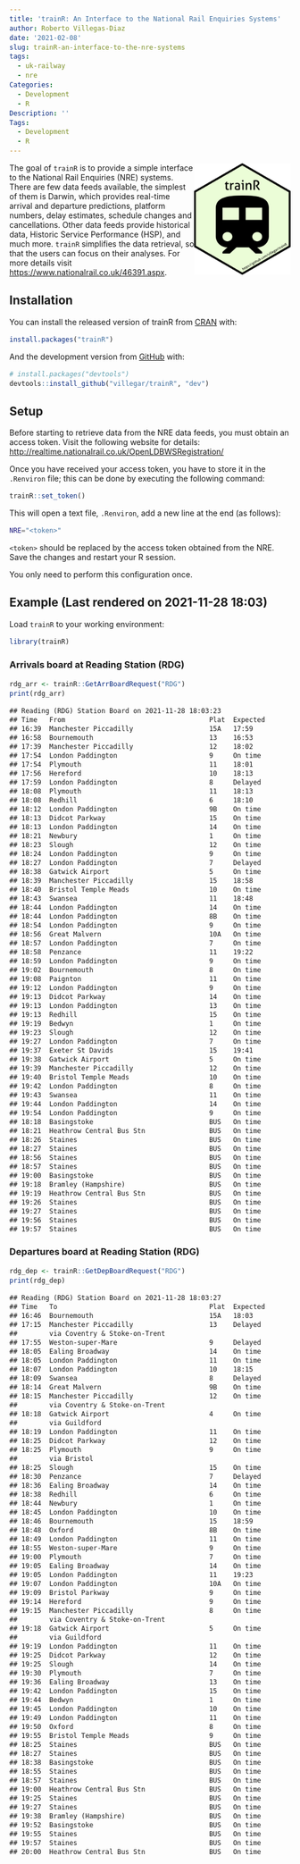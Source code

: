 ```yaml
---
title: 'trainR: An Interface to the National Rail Enquiries Systems'
author: Roberto Villegas-Diaz
date: '2021-02-08'
slug: trainR-an-interface-to-the-nre-systems
tags:
  - uk-railway
  - nre
Categories:
  - Development
  - R
Description: ''
Tags:
  - Development
  - R
---
```


<img src="https://raw.githubusercontent.com/villegar/trainR/main/inst/images/logo.png" alt="logo" align="right" height=200px/>

The goal of `trainR` is to provide a simple interface to the 
National Rail Enquiries (NRE) systems. There are few data feeds 
available, the simplest of them is Darwin, which provides real-time 
arrival and departure predictions, platform numbers, delay estimates, 
schedule changes and cancellations. Other data feeds provide historical 
data, Historic Service Performance (HSP), and much more. `trainR` 
simplifies the data retrieval, so that the users can focus on their 
analyses. For more details visit 
https://www.nationalrail.co.uk/46391.aspx.

## Installation

You can install the released version of trainR from [CRAN](https://CRAN.R-project.org) with:

``` r
install.packages("trainR")
```

And the development version from [GitHub](https://github.com/) with:

``` r
# install.packages("devtools")
devtools::install_github("villegar/trainR", "dev")
```

## Setup
Before starting to retrieve data from the NRE data feeds, you must obtain an access token. 
Visit the following website for details: http://realtime.nationalrail.co.uk/OpenLDBWSRegistration/

Once you have received your access token, you have to store it in the `.Renviron` file; this can be 
done by executing the following command:


```r
trainR::set_token()
```

This will open a text file, `.Renviron`, add a new line at the end (as follows):

```bash
NRE="<token>"
```

`<token>` should be replaced by the access token obtained from the NRE. Save the changes and restart 
your R session.

You only need to perform this configuration once.

## Example (Last rendered on 2021-11-28 18:03)

Load `trainR` to your working environment:

```r
library(trainR)
```

### Arrivals board at Reading Station (RDG)


```r
rdg_arr <- trainR::GetArrBoardRequest("RDG")
print(rdg_arr)
```

```
## Reading (RDG) Station Board on 2021-11-28 18:03:23
## Time   From                                    Plat  Expected
## 16:39  Manchester Piccadilly                   15A   17:59
## 16:58  Bournemouth                             13    16:53
## 17:39  Manchester Piccadilly                   12    18:02
## 17:54  London Paddington                       9     On time
## 17:54  Plymouth                                11    18:01
## 17:56  Hereford                                10    18:13
## 17:59  London Paddington                       8     Delayed
## 18:08  Plymouth                                11    18:13
## 18:08  Redhill                                 6     18:10
## 18:12  London Paddington                       9B    On time
## 18:13  Didcot Parkway                          15    On time
## 18:13  London Paddington                       14    On time
## 18:21  Newbury                                 1     On time
## 18:23  Slough                                  12    On time
## 18:24  London Paddington                       9     On time
## 18:27  London Paddington                       7     Delayed
## 18:38  Gatwick Airport                         5     On time
## 18:39  Manchester Piccadilly                   15    18:58
## 18:40  Bristol Temple Meads                    10    On time
## 18:43  Swansea                                 11    18:48
## 18:44  London Paddington                       14    On time
## 18:44  London Paddington                       8B    On time
## 18:54  London Paddington                       9     On time
## 18:56  Great Malvern                           10A   On time
## 18:57  London Paddington                       7     On time
## 18:58  Penzance                                11    19:22
## 18:59  London Paddington                       9     On time
## 19:02  Bournemouth                             8     On time
## 19:08  Paignton                                11    On time
## 19:12  London Paddington                       9     On time
## 19:13  Didcot Parkway                          14    On time
## 19:13  London Paddington                       13    On time
## 19:13  Redhill                                 15    On time
## 19:19  Bedwyn                                  1     On time
## 19:23  Slough                                  12    On time
## 19:27  London Paddington                       7     On time
## 19:37  Exeter St Davids                        15    19:41
## 19:38  Gatwick Airport                         5     On time
## 19:39  Manchester Piccadilly                   12    On time
## 19:40  Bristol Temple Meads                    10    On time
## 19:42  London Paddington                       8     On time
## 19:43  Swansea                                 11    On time
## 19:44  London Paddington                       14    On time
## 19:54  London Paddington                       9     On time
## 18:18  Basingstoke                             BUS   On time
## 18:21  Heathrow Central Bus Stn                BUS   On time
## 18:26  Staines                                 BUS   On time
## 18:27  Staines                                 BUS   On time
## 18:56  Staines                                 BUS   On time
## 18:57  Staines                                 BUS   On time
## 19:00  Basingstoke                             BUS   On time
## 19:18  Bramley (Hampshire)                     BUS   On time
## 19:19  Heathrow Central Bus Stn                BUS   On time
## 19:26  Staines                                 BUS   On time
## 19:27  Staines                                 BUS   On time
## 19:56  Staines                                 BUS   On time
## 19:57  Staines                                 BUS   On time
```

### Departures board at Reading Station (RDG)


```r
rdg_dep <- trainR::GetDepBoardRequest("RDG")
print(rdg_dep)
```

```
## Reading (RDG) Station Board on 2021-11-28 18:03:27
## Time   To                                      Plat  Expected
## 16:46  Bournemouth                             15A   18:03
## 17:15  Manchester Piccadilly                   13    Delayed
##        via Coventry & Stoke-on-Trent           
## 17:55  Weston-super-Mare                       9     Delayed
## 18:05  Ealing Broadway                         14    On time
## 18:05  London Paddington                       11    On time
## 18:07  London Paddington                       10    18:15
## 18:09  Swansea                                 8     Delayed
## 18:14  Great Malvern                           9B    On time
## 18:15  Manchester Piccadilly                   12    On time
##        via Coventry & Stoke-on-Trent           
## 18:18  Gatwick Airport                         4     On time
##        via Guildford                           
## 18:19  London Paddington                       11    On time
## 18:25  Didcot Parkway                          12    On time
## 18:25  Plymouth                                9     On time
##        via Bristol                             
## 18:25  Slough                                  15    On time
## 18:30  Penzance                                7     Delayed
## 18:36  Ealing Broadway                         14    On time
## 18:38  Redhill                                 6     On time
## 18:44  Newbury                                 1     On time
## 18:45  London Paddington                       10    On time
## 18:46  Bournemouth                             15    18:59
## 18:48  Oxford                                  8B    On time
## 18:49  London Paddington                       11    On time
## 18:55  Weston-super-Mare                       9     On time
## 19:00  Plymouth                                7     On time
## 19:05  Ealing Broadway                         14    On time
## 19:05  London Paddington                       11    19:23
## 19:07  London Paddington                       10A   On time
## 19:09  Bristol Parkway                         9     On time
## 19:14  Hereford                                9     On time
## 19:15  Manchester Piccadilly                   8     On time
##        via Coventry & Stoke-on-Trent           
## 19:18  Gatwick Airport                         5     On time
##        via Guildford                           
## 19:19  London Paddington                       11    On time
## 19:25  Didcot Parkway                          12    On time
## 19:25  Slough                                  14    On time
## 19:30  Plymouth                                7     On time
## 19:36  Ealing Broadway                         13    On time
## 19:42  London Paddington                       15    On time
## 19:44  Bedwyn                                  1     On time
## 19:45  London Paddington                       10    On time
## 19:49  London Paddington                       11    On time
## 19:50  Oxford                                  8     On time
## 19:55  Bristol Temple Meads                    9     On time
## 18:25  Staines                                 BUS   On time
## 18:27  Staines                                 BUS   On time
## 18:38  Basingstoke                             BUS   On time
## 18:55  Staines                                 BUS   On time
## 18:57  Staines                                 BUS   On time
## 19:00  Heathrow Central Bus Stn                BUS   On time
## 19:25  Staines                                 BUS   On time
## 19:27  Staines                                 BUS   On time
## 19:38  Bramley (Hampshire)                     BUS   On time
## 19:52  Basingstoke                             BUS   On time
## 19:55  Staines                                 BUS   On time
## 19:57  Staines                                 BUS   On time
## 20:00  Heathrow Central Bus Stn                BUS   On time
```
